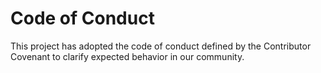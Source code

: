 # Code of Conduct

This project has adopted the code of conduct defined by the Contributor Covenant
to clarify expected behavior in our community.

